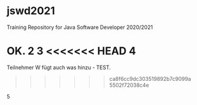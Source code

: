 # jswd2021
Training Repository for Java Software Developer 2020/2021

OK.
2
3
<<<<<<< HEAD
4
=======

Teilnehmer W fügt auch was hinzu - TEST.
>>>>>>> ca8f6cc9dc303519892b7c9099a5502f72038c4e

5
